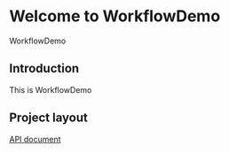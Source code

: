 # Welcome to WorkflowDemo

WorkflowDemo

## Introduction

This is WorkflowDemo

## Project layout
[API document](./api.md)

